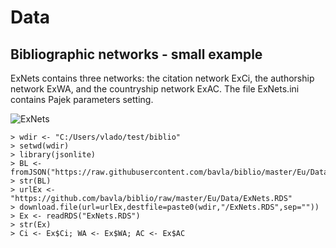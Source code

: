 # Data
## Bibliographic networks - small example

ExNets contains three networks: the citation network ExCi, the authorship network ExWA, and the countryship network ExAC. The file ExNets.ini contains Pajek parameters setting.

![ExNets](https://github.com/bavla/biblio/assets/20244435/86883871-e851-49fe-972c-432fd89cddeb)

```
> wdir <- "C:/Users/vlado/test/biblio"
> setwd(wdir)
> library(jsonlite)
> BL <- fromJSON("https://raw.githubusercontent.com/bavla/biblio/master/Eu/Data/bibList.json")
> str(BL)
> urlEx <- "https://github.com/bavla/biblio/raw/master/Eu/Data/ExNets.RDS"
> download.file(url=urlEx,destfile=paste0(wdir,"/ExNets.RDS",sep=""))
> Ex <- readRDS("ExNets.RDS")
> str(Ex)
> Ci <- Ex$Ci; WA <- Ex$WA; AC <- Ex$AC
```

